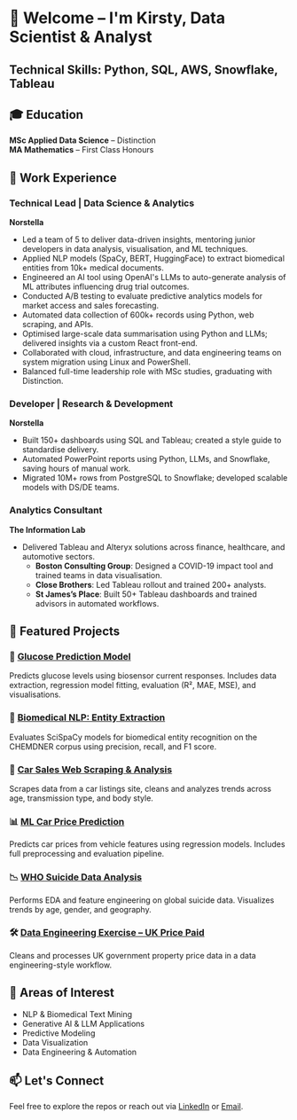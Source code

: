 # 👋 Welcome – I'm Kirsty, Data Scientist & Analyst

## Technical Skills: Python, SQL, AWS, Snowflake, Tableau

## 🎓 Education

**MSc Applied Data Science** – Distinction  
**MA Mathematics** – First Class Honours

## 💼 Work Experience

### Technical Lead | Data Science & Analytics  
**Norstella**
- Led a team of 5 to deliver data-driven insights, mentoring junior developers in data analysis, visualisation, and ML techniques.
- Applied NLP models (SpaCy, BERT, HuggingFace) to extract biomedical entities from 10k+ medical documents.
- Engineered an AI tool using OpenAI's LLMs to auto-generate analysis of ML attributes influencing drug trial outcomes.
- Conducted A/B testing to evaluate predictive analytics models for market access and sales forecasting.
- Automated data collection of 600k+ records using Python, web scraping, and APIs.
- Optimised large-scale data summarisation using Python and LLMs; delivered insights via a custom React front-end.
- Collaborated with cloud, infrastructure, and data engineering teams on system migration using Linux and PowerShell.
- Balanced full-time leadership role with MSc studies, graduating with Distinction.

### Developer | Research & Development  
**Norstella**
- Built 150+ dashboards using SQL and Tableau; created a style guide to standardise delivery.
- Automated PowerPoint reports using Python, LLMs, and Snowflake, saving hours of manual work.
- Migrated 10M+ rows from PostgreSQL to Snowflake; developed scalable models with DS/DE teams.

### Analytics Consultant  
**The Information Lab**
- Delivered Tableau and Alteryx solutions across finance, healthcare, and automotive sectors.
  - **Boston Consulting Group**: Designed a COVID-19 impact tool and trained teams in data visualisation.
  - **Close Brothers**: Led Tableau rollout and trained 200+ analysts.
  - **St James’s Place**: Built 50+ Tableau dashboards and trained advisors in automated workflows.

## 🚀 Featured Projects

### 🔬 [Glucose Prediction Model](https://github.com/your-username/glucose-prediction-model)
Predicts glucose levels using biosensor current responses. Includes data extraction, regression model fitting, evaluation (R², MAE, MSE), and visualisations.

### 🧬 [Biomedical NLP: Entity Extraction](https://github.com/your-username/spacy-nlp-entity-extraction)
Evaluates SciSpaCy models for biomedical entity recognition on the CHEMDNER corpus using precision, recall, and F1 score.

### 🚗 [Car Sales Web Scraping & Analysis](https://github.com/your-username/car-sales-web-scraping-analysis)
Scrapes data from a car listings site, cleans and analyzes trends across age, transmission type, and body style.

### 📊 [ML Car Price Prediction](https://github.com/your-username/ml-car-price-prediction)
Predicts car prices from vehicle features using regression models. Includes full preprocessing and evaluation pipeline.

### 📉 [WHO Suicide Data Analysis](https://github.com/your-username/who-suicide-data-analysis)
Performs EDA and feature engineering on global suicide data. Visualizes trends by age, gender, and geography.

### 🛠️ [Data Engineering Exercise – UK Price Paid](https://github.com/your-username/pricing-data-engineering-exercise)
Cleans and processes UK government property price data in a data engineering-style workflow.

## 🧠 Areas of Interest

- NLP & Biomedical Text Mining  
- Generative AI & LLM Applications  
- Predictive Modeling  
- Data Visualization  
- Data Engineering & Automation

## 📫 Let's Connect

Feel free to explore the repos or reach out via [LinkedIn](https://www.linkedin.com/in/kirsty-fraser-0b592515a/) or [Email](mailto:kirsty.fraser@hotmail.com).
